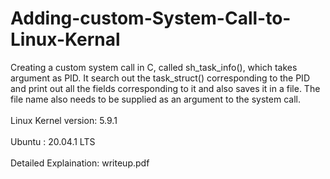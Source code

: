# Adding-custom-System-Call-to-Linux-Kernal
Creating a custom system call in C, called sh_task_info(), which takes argument as PID. It search out the task_struct() corresponding to the PID and print out all the fields corresponding to it and also saves it in a file. The file name also needs to be supplied as an argument to the system call. <br/><br/>
Linux Kernel version: 5.9.1 <br/><br/>
Ubuntu : 20.04.1 LTS <br/><br/>
Detailed Explaination: writeup.pdf
